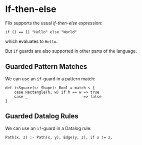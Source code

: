 # If-then-else

Flix supports the usual *if-then-else* expression:

```flix
if (1 == 1) "Hello" else "World"
```

which evaluates to `Hello`. 

But `if` guards are also supported in other parts of the language.

## Guarded Pattern Matches

We can use an `if`-guard in a pattern match:

```flix
def isSquare(s: Shape): Bool = match s {
    case Rectangle(h, w) if h == w => true 
    case _                         => false
}
```

## Guarded Datalog Rules

We can use an `if`-guard in a Datalog rule:

```
Path(x, z) :- Path(x, y), Edge(y, z), if x != z.
```
